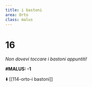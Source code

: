 ```yaml
---
title: i bastoni
area: Orto
class: malus
---
```

# 16
_Non dovevi toccare i bastoni appuntiti!_

**#MALUS: -1**

⬇️ [[114-orto-i bastoni]]

